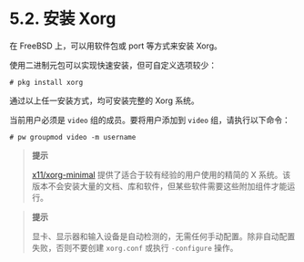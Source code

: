 # 5.2. 安装 Xorg

在 FreeBSD 上，可以用软件包或 port 等方式来安装 Xorg。

使用二进制元包可以实现快速安装，但可自定义选项较少：

```shell-session
# pkg install xorg
```

通过以上任一安装方式，均可安装完整的 Xorg 系统。

当前用户必须是 `video` 组的成员。要将用户添加到 `video` 组，请执行以下命令：

```shell-session
# pw groupmod video -m username
```

> **提示**
>
> [x11/xorg-minimal](https://cgit.freebsd.org/ports/tree/x11/xorg-minimal/) 提供了适合于较有经验的用户使用的精简的 X 系统。该版本不会安装大量的文档、库和软件，但某些软件需要这些附加组件才能运行。

> **提示**
>
> 显卡、显示器和输入设备是自动检测的，无需任何手动配置。除非自动配置失败，否则不要创建 `xorg.conf` 或执行 `-configure` 操作。
